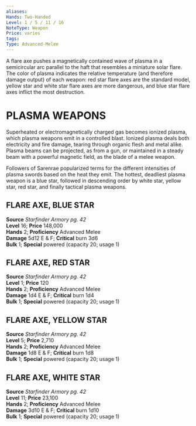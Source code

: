 ```yaml
---
aliases: 
Hands: Two-Handed
Level: 1 / 5 / 11 / 16
NoteType: Weapon
Price: varies
tags: 
Type: Advanced-Melee
---
```

A flare axe pushes a magnetically contained wave of plasma in a semicircular arc parallel to the haft that resembles a miniature solar flare. The color of plasma indicates the relative temperature (and therefore damage output) of each weapon: red star flare axes are the standard model, yellow star and white star flare axes are more dangerous, and blue star flare axes inflict the most destruction.

# PLASMA WEAPONS

Superheated or electromagnetically charged gas becomes ionized plasma, which plasma weapons emit in a controlled blast. Ionized plasma deals both electricity and fire damage, tearing through organic flesh and metal alike. Plasma beams can be projected, as from a gun, or maintained in a steady beam with a powerful magnetic field, as the blade of a melee weapon.

Followers of Sarenrae popularized terms for the different intensities of plasma swords based on the heat they emit. The hottest, deadliest plasma weapon is a blue star, followed in descending order by white star, yellow star, red star, and finally tactical plasma weapons.

##  FLARE AXE, BLUE STAR

**Source** _Starfinder Armory pg. 42_  
**Level** 16; **Price** 148,000  
**Hands** 2; **Proficiency** Advanced Melee  
**Damage** 5d12 E & F; **Critical** burn 3d6  
**Bulk** 1; **Special** powered (capacity 20; usage 1)

##  FLARE AXE, RED STAR

**Source** _Starfinder Armory pg. 42_  
**Level** 1; **Price** 120  
**Hands** 2; **Proficiency** Advanced Melee  
**Damage** 1d4 E & F; **Critical** burn 1d4  
**Bulk** 1; **Special** powered (capacity 20; usage 1)

##  FLARE AXE, YELLOW STAR

**Source** _Starfinder Armory pg. 42_  
**Level** 5; **Price** 2,710  
**Hands** 2; **Proficiency** Advanced Melee  
**Damage** 1d8 E & F; **Critical** burn 1d8  
**Bulk** 1; **Special** powered (capacity 20; usage 1)

##  FLARE AXE, WHITE STAR

**Source** _Starfinder Armory pg. 42_  
**Level** 11; **Price** 23,100  
**Hands** 2; **Proficiency** Advanced Melee  
**Damage** 3d10 E & F; **Critical** burn 1d10  
**Bulk** 1; **Special** powered (capacity 20; usage 1)